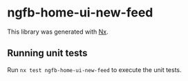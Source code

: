 # ngfb-home-ui-new-feed

This library was generated with [Nx](https://nx.dev).

## Running unit tests

Run `nx test ngfb-home-ui-new-feed` to execute the unit tests.
